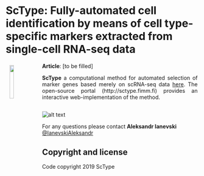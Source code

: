
# ScType: Fully-automated cell identification by means of cell type-specific markers extracted from single-cell RNA-seq data


<a href="https://synergyfinder.fimm.fi"><img style="width:15%" width = "15%" src="https://github.com/IanevskiAleksandr/sc-type/blob/master/logosctype.png" align="left" hspace="10" vspace="6"></a>

**Article**: [to be filled]

<p style="text-align:justify;"> <b>ScType</b> a computational method for automated selection of marker genes based merely on scRNA-seq data <a href="https://github.com/IanevskiAleksandr/DECREASE/archive/master.zip">here</a>. The open-source portal (http://sctype.fimm.fi) provides an interactive web-implementation of the method.</p>

##


![alt text](https://github.com/IanevskiAleksandr/sc-type/blob/master/preview.png)


For any questions please contact **Aleksandr Ianevski** [@IanevskiAleksandr](aleksandr.ianevski@helsinki.fi)

## Copyright and license

Code copyright 2019 ScType
